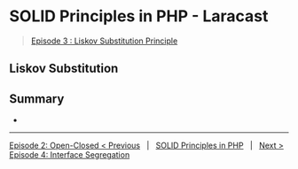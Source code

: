 # SOLID Principles in PHP - Laracast
> [Episode 3 : Liskov Substitution Principle](https://laracasts.com/series/solid-principles-in-php/episodes/3)

## Liskov Substitution


## Summary

-

---

[Episode 2: Open-Closed < Previous](openclosed.md) &nbsp; | &nbsp; [SOLID Principles in PHP](/solid/) &nbsp; | &nbsp; [Next > Episode 4: Interface Segregation](interfaceseg.md)
